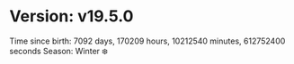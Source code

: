 # Version: v19.5.0
Time since birth: 7092 days, 170209 hours, 10212540 minutes, 612752400 seconds
Season: Winter ❄️
